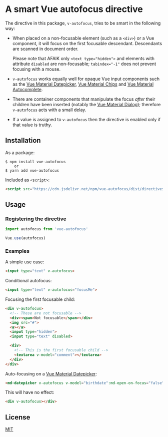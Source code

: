 # A smart Vue autofocus directive


The directive in this package, `v-autofocus`, tries to be smart in the following way:

+   When placed on a non-focusable element (such as a `<div>`) or a Vue component, 
    it will focus on the first focusable descendant. Descendants are scanned in document order.
    
    Please note that AFAIK only `<text type="hidden">` and elements with attribute `disabled`
    are non-focusable; `tabindex="-1"` does not prevent focusing with a mouse.
    
+   `v-autofocus` works equally well for opaque Vue input components such as the
    [Vue Material Datepicker](https://vuematerial.io/components/datepicker),
    [Vue Material Chips](https://vuematerial.io/components/datepicker) and
    [Vue Material Autocomplete](https://vuematerial.io/components/autocomplete).

+   There are container components that manipulate the focus _after_ their children have been
    inserted (notably the [Vue Material Dialog](https://vuematerial.io/components/dialog));
    therefore `v-autofocus` acts with a small delay.

+   If a value is assigned to `v-autofocus` then the directive is enabled only if that value is truthy.


## Installation

As a package:

```shell script
$ npm install vue-autofocus
    or
$ yarn add vue-autofocus
```

Included as `<script>`:

```html
<script src="https://cdn.jsdelivr.net/npm/vue-autofocus/dist/directives.min.js"></script>
```


## Usage

### Registering the directive

```javascript 1.8
import autofocus from 'vue-autofocus'

Vue.use(autofocus)
```


### Examples

A simple use case:

```html
<input type="text" v-autofocus>
```

Conditional autofocus:

```html
<input type="text" v-autofocus="focusMe">
```

Focusing the first focusable child:

```html
<div v-autofocus>
  <!-- These are not focusable -->
  <div><span>Not focusable</span></div>
  <img src="#">
  <a></a>
  <input type="hidden">
  <input type="text" disabled>

  <div>
    <!-- This is the first focusable child -->
    <textarea v-model="comment"></textarea>
  </div>    
</div>
```

Auto-focusing on a [Vue Material Datepicker](https://vuematerial.io/components/datepicker):

```html
<md-datepicker v-autofocus v-model="birthdate":md-open-on-focus="false" />
```

This will have no effect:

```html
<div v-autofocus></div>
```


## License

[MIT](http://opensource.org/licenses/MIT)
